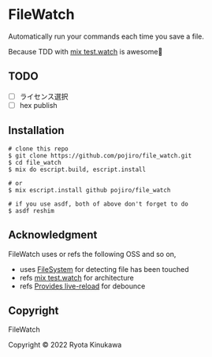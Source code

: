 # FileWatch

Automatically run your commands each time you save a file.

Because TDD with [mix test.watch](https://github.com/lpil/mix-test.watch) is awesome🎉

## TODO

- [ ] ライセンス選択
- [ ] hex publish

## Installation

```
# clone this repo
$ git clone https://github.com/pojiro/file_watch.git
$ cd file_watch
$ mix do escript.build, escript.install

# or
$ mix escript.install github pojiro/file_watch

# if you use asdf, both of above don't forget to do
$ asdf reshim
```

## Acknowledgment

FileWatch uses or refs the following OSS and so on,

- uses [FileSystem](https://github.com/falood/file_system) for detecting file has been touched
- refs [mix test.watch](https://github.com/lpil/mix-test.watch) for architecture
- refs [Provides live-reload](https://github.com/phoenixframework/phoenix_live_reload) for debounce

## Copyright

FileWatch

Copyright © 2022 Ryota Kinukawa
